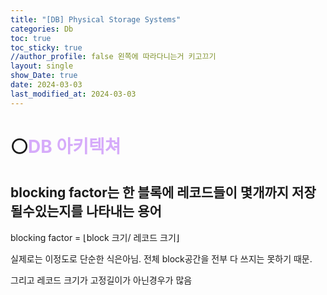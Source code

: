 ```yaml
---
title: "[DB] Physical Storage Systems"
categories: Db
toc: true
toc_sticky: true
//author_profile: false 왼쪽에 따라다니는거 키고끄기
layout: single
show_Date: true
date: 2024-03-03
last_modified_at: 2024-03-03
---
```


# ⚪<span style="color: #D6ABFA;">DB 아키텍쳐</span>

## blocking factor는 한 블록에 레코드들이 몇개까지 저장될수있는지를 나타내는 용어

blocking factor = ⌊block 크기/ 레코드 크기⌋

실제로는 이정도로 단순한 식은아님. 전체 block공간을 전부 다 쓰지는 못하기 때문.

그리고 레코드 크기가 고정길이가 아닌경우가 많음

<br>

<br>

<br>

